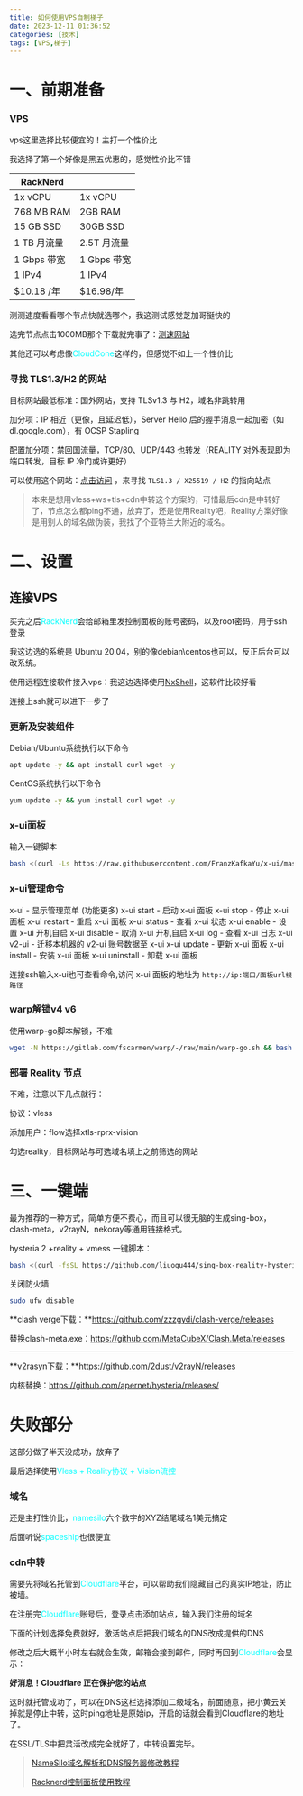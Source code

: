 ```yaml
---
title: 如何使用VPS自制梯子
date: 2023-12-11 01:36:52
categories: [技术]
tags: [VPS,梯子]
---
```

# 一、前期准备

### VPS

vps这里选择比较便宜的！主打一个性价比

我选择了第一个好像是黑五优惠的，感觉性价比不错

| RackNerd                     |              |
| ---------------------------- |---------------------------- |
| 1x vCPU                      | 1x vCPU |
| 768 MB RAM                | 2GB RAM |
| 15 GB SSD                    | 30GB SSD |
| 1 TB 月流量                  | 2.5T 月流量 |
| 1 Gbps 带宽                  | 1 Gbps 带宽 |
| 1 IPv4                | 1 IPv4 |
| $10.18 /年 | $16.98/年 |

测测速度看看哪个节点快就选哪个，我这测试感觉芝加哥挺快的

选完节点点击1000MB那个下载就完事了：[测速网站](https://lg-lax02.racknerd.com/)

其他还可以考虑像<font color=#00FFFF>CloudCone</font>这样的，但感觉不如上一个性价比



### 寻找 TLS1.3/H2 的网站

目标网站最低标准：国外网站，支持 TLSv1.3 与 H2，域名非跳转用

加分项：IP 相近（更像，且延迟低），Server Hello 后的握手消息一起加密（如 dl.google.com），有 OCSP Stapling

配置加分项：禁回国流量，TCP/80、UDP/443 也转发（REALITY 对外表现即为端口转发，目标 IP 冷门或许更好）

可以使用这个网站：[点击访问](https://v2rayssr.com/go?url=https://www.ssllabs.com/projects/index.html) ，来寻找 `TLS1.3 / X25519 / H2` 的指向站点

> 本来是想用vless+ws+tls+cdn中转这个方案的，可惜最后cdn是中转好了，节点怎么都ping不通，放弃了，还是使用Reality吧，Reality方案好像是用别人的域名做伪装，我找了个亚特兰大附近的域名。

# 二、设置

## 连接VPS

买完之后<font color=#00FFFF>RackNerd</font>会给邮箱里发控制面板的账号密码，以及root密码，用于ssh登录

我这边选的系统是 Ubuntu 20.04，别的像debian\centos也可以，反正后台可以改系统。

使用远程连接软件接入vps：我这边选择使用[NxShell](https://github.com/nxshell/nxshell/blob/main/README-zh.md)，这软件比较好看

连接上ssh就可以进下一步了



### 更新及安装组件

Debian/Ubuntu系统执行以下命令

```sh
apt update -y && apt install curl wget -y
```

CentOS系统执行以下命令

```sh
yum update -y && yum install curl wget -y
```



### x-ui面板

输入一键脚本

```sh
bash <(curl -Ls https://raw.githubusercontent.com/FranzKafkaYu/x-ui/master/install.sh)
```

### x-ui管理命令

x-ui - 显示管理菜单 (功能更多)
x-ui start - 启动 x-ui 面板
x-ui stop - 停止 x-ui 面板
x-ui restart - 重启 x-ui 面板
x-ui status - 查看 x-ui 状态
x-ui enable - 设置 x-ui 开机自启
x-ui disable - 取消 x-ui 开机自启
x-ui log - 查看 x-ui 日志
x-ui v2-ui - 迁移本机器的 v2-ui 账号数据至 x-ui
x-ui update - 更新 x-ui 面板
x-ui install - 安装 x-ui 面板
x-ui uninstall - 卸载 x-ui 面板

连接ssh输入x-ui也可查看命令,访问 x-ui 面板的地址为 `http://ip:端口/面板url根路径`



### warp解锁v4 v6

使用warp-go脚本解锁，不难

```sh
wget -N https://gitlab.com/fscarmen/warp/-/raw/main/warp-go.sh && bash warp-go.sh
```




### 部署 Reality 节点

不难，注意以下几点就行：

协议：vless

添加用户：flow选择xtls-rprx-vision

勾选reality，目标网站与可选域名填上之前筛选的网站

# 三、一键端

最为推荐的一种方式，简单方便不费心，而且可以很无脑的生成sing-box，clash-meta，v2rayN，nekoray等通用链接格式。

hysteria 2 +reality + vmess 一键脚本：

```sh
bash <(curl -fsSL https://github.com/liuoqu444/sing-box-reality-hysteria2/raw/main/reality_hy2_ws.sh)
```

关闭防火墙

```sh
sudo ufw disable 
```

**clash verge下载：**https://github.com/zzzgydi/clash-verge/releases

替换clash-meta.exe：https://github.com/MetaCubeX/Clash.Meta/releases

------

**v2rasyn下载：**https://github.com/2dust/v2rayN/releases

内核替换：https://github.com/apernet/hysteria/releases/

# 失败部分



这部分做了半天没成功，放弃了

最后选择使用<font color=#00FFFF>Vless + Reality协议 + Vision流控</font>



### 域名

还是主打性价比，<font color=#00FFFF>namesilo</font>六个数字的XYZ结尾域名1美元搞定

后面听说<font color=#00FFFF>spaceship</font>也很便宜



### cdn中转

需要先将域名托管到<font color=#00FFFF>Cloudflare</font>平台，可以帮助我们隐藏自己的真实IP地址，防止被墙。

在注册完<font color=#00FFFF>Cloudflare</font>账号后，登录点击添加站点，输入我们注册的域名

下面的计划选择免费就好，激活站点后把我们域名的DNS改成提供的DNS

修改之后大概半小时左右就会生效，邮箱会接到邮件，同时再回到<font color=#00FFFF>Cloudflare</font>会显示：

**好消息！Cloudflare 正在保护您的站点**

这时就托管成功了，可以在DNS这栏选择添加二级域名，前面随意，把小黄云关掉就是停止中转，这时ping地址是原始ip，开启的话就会看到Cloudflare的地址了。

在SSL/TLS中把灵活改成完全就好了，中转设置完毕。

> [NameSilo域名解析和DNS服务器修改教程](https://blog.naibabiji.com/tutorial/namesilo-yu-ming-jie-xi-geng-huan-dns-jiao-cheng.html)
>
> [Racknerd控制面板使用教程](https://www.pigji.com/875.html)